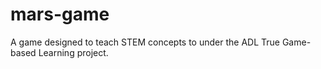 mars-game
=========

A game designed to teach STEM concepts to under the ADL True Game-based Learning project.
